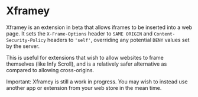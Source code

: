 # Xframey
Xframey is an extension in beta that allows iframes to be inserted into a web page. It sets the `X-Frame-Options` header to `SAME ORIGIN` and `Content-Security-Policy` headers to `'self'`, overriding any potential `DENY` values set by the server.

This is useful for extensions that wish to allow websites to frame themselves (like Infy Scroll), and is a relatively safer alternative as compared to allowing cross-origins.

Important: Xframey is still a work in progress. You may wish to instead use another app or extension from your web store in the mean time.

